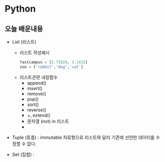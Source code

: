 # **Python**

## **오늘 배운내용**

- List (리스트)
  - 리스트 작성예시
    ```python
    fastcampus = [2.71828, 3.1415]
    zoo = ['rabbit','dog','cat']
    ```
  - 리스트관련 내장함수
    - append()
    - insert()
    - remove()
    - pop()
    - sort()
    - reverse()
    - +, extend()
    - 문자열 (not) in 리스트
    -
- Tuple (튜플) :
  immutable 자료형으로 리스트와 달리 기존에 선언한 데이터를 수정할 수 없다.

- Set (집합) :
